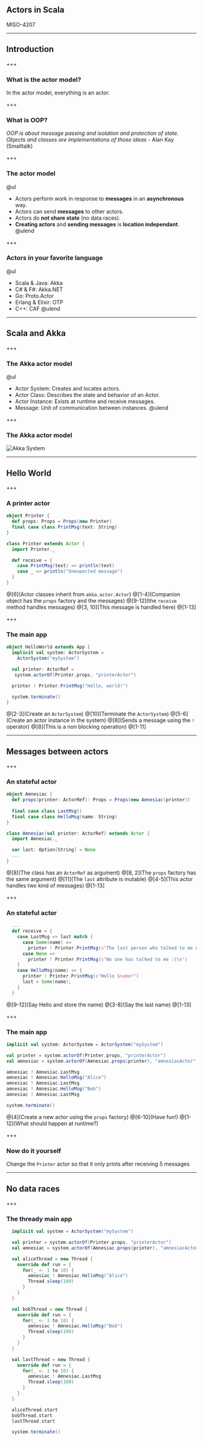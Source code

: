## Actors in Scala

MISO-4207

---

## Introduction

+++

### What is the actor model?

In the actor model, everything is an actor.

+++

### What is OOP?

_OOP is about message passing and isolation and protection of state. Objects and classes are implementations of those ideas_ - Alan Kay (Smalltalk)

+++

### The actor model

@ul
- Actors perform work in response to __messages__ in an __asynchronous__ way.
- Actors can send __messages__ to other actors.
- Actors do __not share state__ (no data races).
- __Creating actors__ and __sending messages__ is __location independant__.
@ulend

+++

### Actors in your favorite language

@ul
- Scala & Java: Akka
- C# & F#: Akka.NET
- Go: Proto.Actor
- Erlang & Elixir: OTP
- C++: CAF
@ulend

---

## Scala and Akka

+++

### The Akka actor model

@ul
- Actor System: Creates and locates actors.
- Actor Class: Describes the state and behavior of an Actor.
- Actor Instance: Exists at runtime and receive messages.
- Message: Unit of communication between instances.
@ulend

+++

### The Akka actor model
![Akka System](scala-akka/images/akka_system.png)

---

## Hello World

+++

### A printer actor

```scala
object Printer {
  def props: Props = Props(new Printer)
  final case class PrintMsg(text: String)
}

class Printer extends Actor {
  import Printer._

  def receive = {
    case PrintMsg(text) => println(text)
    case _ => println("Unexpected message")
  }
}
```
@[6](Actor classes inherit from `akka.actor.Actor`)
@[1-4](Companion object has the `props` factory and the messages)
@[9-12](the `receive` method handles messages)
@[3, 10](This message is handled here)
@[1-13]

+++

### The main app

```scala
object HelloWorld extends App {
  implicit val system: ActorSystem =
    ActorSystem("mySystem")

  val printer: ActorRef = 
   system.actorOf(Printer.props, "printerActor")

  printer ! Printer.PrintMsg("Hello, world!")

  system.terminate()
}
```
@[2-3](Create an `ActorSystem`)
@[10](Terminate the `ActorSystem`)
@[5-6](Create an actor instance in the system)
@[8](Sends a message using the `!` operator)
@[8](This is a non blocking operation)
@[1-11]

---

## Messages between actors

+++

### An stateful actor

```scala
object Amnesiac {
  def props(printer: ActorRef): Props = Props(new Amnesiac(printer))
  
  final case class LastMsg()
  final case class HelloMsg(name: String)
}

class Amnesiac(val printer: ActorRef) extends Actor {
  import Amnesiac._

  var last: Option[String] = None
  ...
}
```
@[8](The class has an `ActorRef` as argument)
@[8, 2](The `props` factory has the same argument)
@[11](The `last` attribute is mutable)
@[4-5](This actor handles two kind of messages)
@[1-13]

+++

### An stateful actor

```scala
  ...
  def receive = {
    case LastMsg => last match {
      case Some(name) =>
        printer ! Printer.PrintMsg(s"The last person who talked to me was $name\n")
      case None =>
        printer ! Printer.PrintMsg(s"No one has talked to me :(\n")
    }
    case HelloMsg(name) => {
      printer ! Printer.PrintMsg(s"Hello $name!")
      last = Some(name);
    }
  }
```
@[9-12](Say Hello and store the name)
@[3-8](Say the last name)
@[1-13]

+++

### The main app

```scala
implicit val system: ActorSystem = ActorSystem("mySystem")

val printer = system.actorOf(Printer.props, "printerActor")
val amnesiac = system.actorOf(Amnesiac.props(printer), "amnesiacActor")

amnesiac ! Amnesiac.LastMsg
amnesiac ! Amnesiac.HelloMsg("Alice")
amnesiac ! Amnesiac.LastMsg
amnesiac ! Amnesiac.HelloMsg("Bob")
amnesiac ! Amnesiac.LastMsg

system.terminate()
```
@[4](Create a new actor using the `props` factory)
@[6-10](Have fun!)
@[1-12](What should happen at runtime?)

+++

### Now do it yourself

Change the `Printer` actor so that it only prints after receiving 5 messages

---

## No data races

+++

### The thready main app
```scala
  implicit val system = ActorSystem("mySystem")

  val printer = system.actorOf(Printer.props, "printerActor")
  val amnesiac = system.actorOf(Amnesiac.props(printer), "amnesiacActor")

  val aliceThread = new Thread {
    override def run = {
      for(_ <- 1 to 10) {
        amnesiac ! Amnesiac.HelloMsg("Alice")
        Thread.sleep(100)
      } 
    }
  }

  val bobThread = new Thread {
    override def run = {
      for(_ <- 1 to 10) {
        amnesiac ! Amnesiac.HelloMsg("Bob")
        Thread.sleep(100)
      } 
    }
  }

  val lastThread = new Thread {
    override def run = {
      for(_ <- 1 to 10) {
        amnesiac ! Amnesiac.LastMsg
        Thread.sleep(100)
      } 
    }
  }

  aliceThread.start
  bobThread.start
  lastThread.start

  system.terminate()
```
